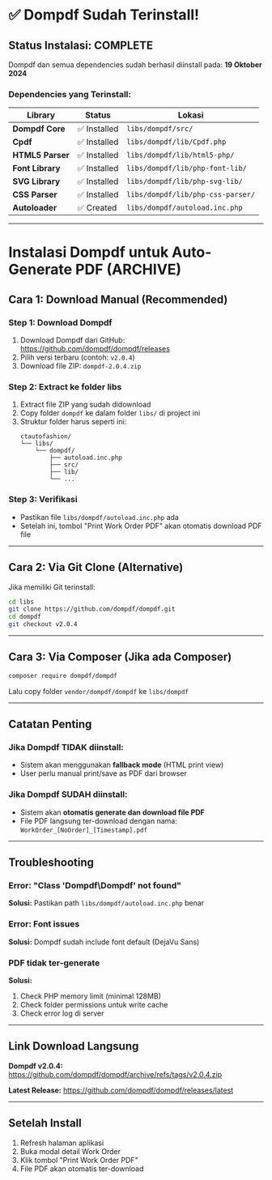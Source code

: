 # ✅ Dompdf Sudah Terinstall!

## Status Instalasi: COMPLETE

Dompdf dan semua dependencies sudah berhasil diinstall pada:
**19 Oktober 2024**

### Dependencies yang Terinstall:

| Library          | Status       | Lokasi                            |
| ---------------- | ------------ | --------------------------------- |
| **Dompdf Core**  | ✅ Installed | `libs/dompdf/src/`                |
| **Cpdf**         | ✅ Installed | `libs/dompdf/lib/Cpdf.php`        |
| **HTML5 Parser** | ✅ Installed | `libs/dompdf/lib/html5-php/`      |
| **Font Library** | ✅ Installed | `libs/dompdf/lib/php-font-lib/`   |
| **SVG Library**  | ✅ Installed | `libs/dompdf/lib/php-svg-lib/`    |
| **CSS Parser**   | ✅ Installed | `libs/dompdf/lib/php-css-parser/` |
| **Autoloader**   | ✅ Created   | `libs/dompdf/autoload.inc.php`    |

---

# Instalasi Dompdf untuk Auto-Generate PDF (ARCHIVE)

## Cara 1: Download Manual (Recommended)

### Step 1: Download Dompdf

1. Download Dompdf dari GitHub: https://github.com/dompdf/dompdf/releases
2. Pilih versi terbaru (contoh: `v2.0.4`)
3. Download file ZIP: `dompdf-2.0.4.zip`

### Step 2: Extract ke folder libs

1. Extract file ZIP yang sudah didownload
2. Copy folder `dompdf` ke dalam folder `libs/` di project ini
3. Struktur folder harus seperti ini:
   ```
   ctautofashion/
   └── libs/
       └── dompdf/
           ├── autoload.inc.php
           ├── src/
           ├── lib/
           └── ...
   ```

### Step 3: Verifikasi

- Pastikan file `libs/dompdf/autoload.inc.php` ada
- Setelah ini, tombol "Print Work Order PDF" akan otomatis download PDF file

---

## Cara 2: Via Git Clone (Alternative)

Jika memiliki Git terinstall:

```bash
cd libs
git clone https://github.com/dompdf/dompdf.git
cd dompdf
git checkout v2.0.4
```

---

## Cara 3: Via Composer (Jika ada Composer)

```bash
composer require dompdf/dompdf
```

Lalu copy folder `vendor/dompdf/dompdf` ke `libs/dompdf`

---

## Catatan Penting

### Jika Dompdf TIDAK diinstall:

- Sistem akan menggunakan **fallback mode** (HTML print view)
- User perlu manual print/save as PDF dari browser

### Jika Dompdf SUDAH diinstall:

- Sistem akan **otomatis generate dan download file PDF**
- File PDF langsung ter-download dengan nama: `WorkOrder_[NoOrder]_[Timestamp].pdf`

---

## Troubleshooting

### Error: "Class 'Dompdf\Dompdf' not found"

**Solusi:** Pastikan path `libs/dompdf/autoload.inc.php` benar

### Error: Font issues

**Solusi:** Dompdf sudah include font default (DejaVu Sans)

### PDF tidak ter-generate

**Solusi:**

1. Check PHP memory limit (minimal 128MB)
2. Check folder permissions untuk write cache
3. Check error log di server

---

## Link Download Langsung

**Dompdf v2.0.4:**
https://github.com/dompdf/dompdf/archive/refs/tags/v2.0.4.zip

**Latest Release:**
https://github.com/dompdf/dompdf/releases/latest

---

## Setelah Install

1. Refresh halaman aplikasi
2. Buka modal detail Work Order
3. Klik tombol "Print Work Order PDF"
4. File PDF akan otomatis ter-download
